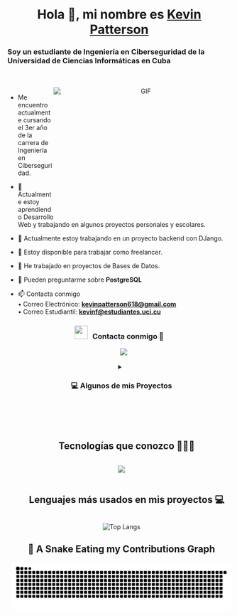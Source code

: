 <h1 align="center">Hola 👋, mi nombre es <a href="https://100rabhcsmc.github.io/Me.io/" target="blank">
Kevin Patterson</a></h1>
<h3 align="">Soy un estudiante de Ingeniería en Ciberseguridad de la Universidad de Ciencias Informáticas en Cuba </h3></br></br>

<a target="_blank" align="center">
  <img align="right" top="500" height="300" width="400" alt="GIF" src="https://media.giphy.com/media/SWoSkN6DxTszqIKEqv/giphy.gif">
</a>

- Me encuentro actualmente cursando el 3er año de la carrera de Ingeniería en Ciberseguridad.

- 🔭 Actualmente estoy aprendiendo Desarrollo Web y trabajando en algunos proyectos personales y escolares.

- 🌱 Actualmente estoy trabajando en un proyecto backend con DJango.

- 🤝  Estoy disponible para trabajar como freelancer.

- 📝 He trabajado en proyectos de Bases de Datos.

- 💬 Pueden preguntarme sobre **PostgreSQL**

- 📫 Contacta conmigo<br>
• Correo Electrónico: **kevinpatterson618@gmail.com**<br>
• Correo Estudiantil: **kevinf@estudiantes.uci.cu**

<!-- - 📄 Aquí te dejo mi CV <a href="#" >
<br/>-->

<h3 align="center" > <img src="https://media.giphy.com/media/iY8CRBdQXODJSCERIr/giphy.gif" width="30" height="30" style="margin-right: 10px;">Contacta conmigo 🤝 </h3>

<p align="center">

 <div align="center"  class="icons-social" style="margin-left: 10px;">
        <a style="margin-left: 10px;" target="_blank" href="https://github.com/KevPatterson">
		<img src="https://img.icons8.com/doodle/40/000000/github--v1.png"></a>

</p>


<!--- stats & Trophy (start) -->
 
<details><summary><h3>💻 Algunos de mis Proyectos</h3></summary>

----
	
<div>
  <p align="center">
	  	  <!-- Proyecto Web Backend: Gestión de Recetas de Comida -->
            <a href="https://github.com/KevPatterson/CocinaConNosotros">
                <img src="https://github-readme-stats.vercel.app/api/pin/?username=KevPatterson&repo=CocinaConNosotros&theme=tokyonight&border_radius=10" alt="Proyecto Backend de Gestión de Recetas de Comida" />
            </a>
	  <!-- Proyectos REACT -->
	  	  	  	  <!-- Proyecto React: CRM -->
            <a href="https://github.com/KevPatterson/CRM-en-React">
                <img src="https://github-readme-stats.vercel.app/api/pin/?username=KevPatterson&repo=CRM-en-React&theme=tokyonight&border_radius=10" alt="Proyecto Frontend CRM en React" />
	   </a>
	  	  	  <!-- Proyecto React: Seguimiento de Pacientes de Veterinaria -->
            <a href="https://github.com/KevPatterson/Proyecto-de-Seguimiento-de-Pacientes-Veterinaria">
                <img src="https://github-readme-stats.vercel.app/api/pin/?username=KevPatterson&repo=Proyecto-de-Seguimiento-de-Pacientes-Veterinaria&theme=tokyonight&border_radius=10" alt="Proyecto Frontend de Seguimiento de Pacientes de Veterinaria" />
            </a>
	  	  	  	  	  <!-- Proyecto React: Cotizador -->
            <a href="https://github.com/KevPatterson/Cotizador-de-Seguro-de-Automovil-en-React">
                <img src="https://github-readme-stats.vercel.app/api/pin/?username=KevPatterson&repo=Cotizador-de-Seguro-de-Automovil-en-React&theme=tokyonight&border_radius=10" alt="Proyecto Frontend Cotizador de Seguro de Automóvil en React" />
	   </a>
	    <!-- Proyecto React: Cotizador de Criptos -->
            <a href="https://github.com/KevPatterson/Cotizador-de-Criptomonedas-en-React">
                <img src="https://github-readme-stats.vercel.app/api/pin/?username=KevPatterson&repo=Cotizador-de-Criptomonedas-en-React&theme=tokyonight&border_radius=10" alt="Proyecto Frontend Cotizador de Criptomonedas en React" />
	   </a>
	    	  <!-- Proyecto Web Backend: Control de Gastos en React -->
            <a href="https://github.com/KevPatterson/Control-de-Gastos-en-React">
                <img src="https://github-readme-stats.vercel.app/api/pin/?username=KevPatterson&repo=Control-de-Gastos-en-React&theme=tokyonight&border_radius=10" alt="Proyecto Frontend de Control de Gastos en React" />
            </a>
	  <!-- Otros -->
	  <!-- Proyecto Web Frontend: Gestión de Recetas de Comida -->
            <a href="https://github.com/KevPatterson/Proyecto-Web-Frontend-Gesti-n-de-Recetas-de-Comida">
                <img src="https://github-readme-stats.vercel.app/api/pin/?username=KevPatterson&repo=Proyecto-Web-Frontend-Gesti-n-de-Recetas-de-Comida&theme=tokyonight&border_radius=10" alt="Proyecto Frontend de Gestión de Recetas de Comida" />
            </a>
	  <!-- Proyecto: Base de Datos -->
<a href="https://github.com/KevPatterson/Proyecto-Base-de-Datos">
    <img src="https://github-readme-stats.vercel.app/api/pin/?username=KevPatterson&repo=Proyecto-Base-de-Datos&theme=tokyonight" alt="Proyecto Base de Datos" />
</a>

<!-- Proyecto: Compendio de Proyectos de AC -->
<a href="https://github.com/KevPatterson/Compendido-de-Proyectos-de-AC">
    <img src="https://github-readme-stats.vercel.app/api/pin/?username=KevPatterson&repo=Compendido-de-Proyectos-de-AC&theme=tokyonight" alt="Compendio de Proyectos de Arquitectura de Computadoras" />
</a>

<a href="https://github.com/KevPatterson/Compendido-de-Proyectos-de-C-.git">
    <img src="https://github-readme-stats.vercel.app/api/pin/?username=KevPatterson&repo=Compendido-de-Proyectos-de-C-&theme=tokyonight" alt="Compendio de Proyectos de C++" />
</a>

<!-- Ejemplos -->
  <!---<a href="#">
      		<img src="https://github-readme-stats.vercel.app/api/pin/?username=7oSkaaa&repo=Ahmed-Hossam&theme=tokyonight" alt="GitHub Stats" />
    	</a>
    	 <a href="#">
      		<img src="https://github-readme-stats.vercel.app/api/pin/?username=7oSkaaa&repo=Strees_Testing&theme=tokyonight" alt="GitHub Stats" />
    	</a>
    	</a> -->
  </p>
</div>
</details> 
	
</br></br>
	

<!--- stats (end) -->   
<!--- stats (end) -->


<!--h1 without bottom border-->
<div id="user-content-toc">
  <ul align="center">
    <summary><h2 style="display: inline-block">Tecnologías que conozco 👨🏻‍💻</h2></summary>
  </ul>
</div>
<!--tech stack icons-->
<p align="center">
  <a href="https://skillicons.dev">
    <img src="https://skillicons.dev/icons?i=bootstrap,css,cpp,django,py,postgres,github,html,js,jquery,kali,react,angular,vscode&perline=14" />
  </a>
</p>
<!--Lenguajes Mas Usados en mis Proyectos-->
<div id="user-content-toc">
  <ul align="center">
    <summary><h2 style="display: inline-block">Lenguajes más usados en mis proyectos 💻</h2></summary>
  </ul>
</div>

![Top Langs](https://github-readme-stats.vercel.app/api/top-langs/?username=KevPatterson&layout=compact&theme=tokyonight)


## 🐍 A Snake Eating my Contributions Graph
	
<p align = "center">
	<img src = "https://github.com/7oSkaaa/7oSkaaa/blob/output/github-contribution-grid-snake.svg?" alt = "Snake Game"/>
</p>

